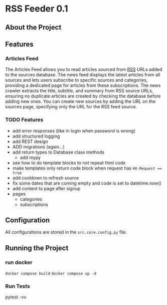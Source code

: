 # RSS Feeder 0.1

## About the Project

## Features
### Articles Feed

The Articles Feed allows you to read articles sourced from [RSS](https://www.rssboard.org/rss-specification) URLs added to the sources database. The news feed displays the latest articles from all sources and lets users subscribe to specific sources and categories, providing a dedicated page for articles from these subscriptions. The news crawler extracts the title, subtitle, and summary from RSS source URLs, ensuring no duplicate articles are created by checking the database before adding new ones. You can create new sources by adding the URL on the sources page, specifying only the URL for the RSS feed source.

### TODO Features
- add error responses (like in login when password is wrong)
- add structured logging
- add REST design
- ADD migrations (again...)
- add return types to Database class methods 
  - add mypy
- see how to do template blocks to not repeat html code
- make templates only return code block when request has `HX-Request == true`
- add cooldown to refresh source
- fix some dates that are coming empty and code is set to datetime.now()
- add content to page after signup
- pages
  - categories
  - subscriptions


## Configuration

All configurations are stored in the `src.core.config.py` file.

## Running the Project
### run docker
`docker compose build`
`docker compose up -d`

### Run Tests
pytest -vv
